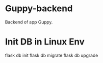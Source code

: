 # Guppy-backend
 Backend of app Guppy.

# Init DB in Linux Env
flask db init
flask db migrate
flask db upgrade